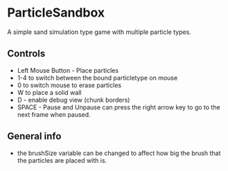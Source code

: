 # ParticleSandbox
A simple sand simulation type game with multiple particle types.

## Controls
 - Left Mouse Button - Place particles
 - 1-4 to switch between the bound particletype on mouse
 - 0 to switch mouse to erase particles
 - W to place a solid wall
 - D - enable debug view (chunk borders)
 - SPACE - Pause and Unpause can press the right arrow key to go to the next frame when paused.

## General info
 - the brushSize variable can be changed to affect how big the brush that the particles are placed with is.
